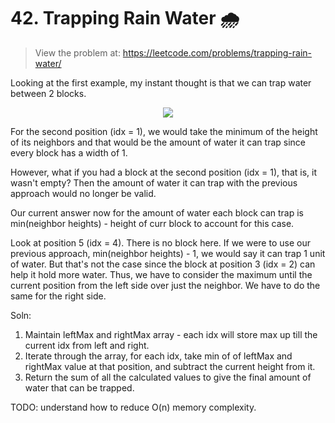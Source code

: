 # 42. Trapping Rain Water 🌧️
> View the problem at: https://leetcode.com/problems/trapping-rain-water/

Looking at the first example, my instant thought is that we can trap water between 2 blocks.

<p align="center">
  <img src="https://github.com/nithishakumar/arriving-at-DSA-solns/blob/main/42.%20Trapping%20Rain%20Water/img/rainwatertrap.png" /> 
 </p>

For the second position (idx = 1), we would take the minimum of the height of its neighbors and that would be the 
amount of water it can trap since every block has a width of 1.

However, what if you had a block at the second position (idx = 1), that is, it wasn't empty? Then the amount of
water it can trap with the previous approach would no longer be valid.

Our current answer now for the amount of water each block can trap is min(neighbor heights) - height of curr block 
to account for this case.

Look at position 5 (idx = 4). There is no block here. If we were to use our previous approach, min(neighbor heights) - 1,
we would say it can trap 1 unit of water. But that's not the case since the block at position 3 (idx = 2) can help
it hold more water. Thus, we have to consider the maximum until the current position from the left side over just the neighbor. 
We have to do the same for the right side.

Soln:
1. Maintain leftMax and rightMax array - each idx will store max up till the current idx from left and right.
2. Iterate through the array, for each idx, take min of of leftMax and rightMax value at that position, 
and subtract the current height from it.
3. Return the sum of all the calculated values to give the final amount of water that can be trapped.

TODO: understand how to reduce O(n) memory complexity.
